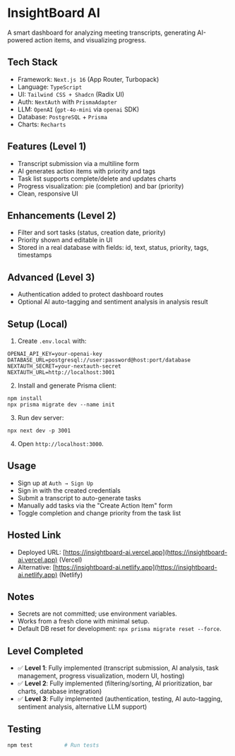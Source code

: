# InsightBoard AI

A smart dashboard for analyzing meeting transcripts, generating AI-powered action items, and visualizing progress.

## Tech Stack
- Framework: `Next.js 16` (App Router, Turbopack)
- Language: `TypeScript`
- UI: `Tailwind CSS + Shadcn` (Radix UI)
- Auth: `NextAuth` with `PrismaAdapter`
- LLM: `OpenAI` (`gpt-4o-mini` via `openai` SDK)
- Database: `PostgreSQL` + `Prisma`
- Charts: `Recharts`

## Features (Level 1)
- Transcript submission via a multiline form
- AI generates action items with priority and tags
- Task list supports complete/delete and updates charts
- Progress visualization: pie (completion) and bar (priority)
- Clean, responsive UI

## Enhancements (Level 2)
- Filter and sort tasks (status, creation date, priority)
- Priority shown and editable in UI
- Stored in a real database with fields: id, text, status, priority, tags, timestamps

## Advanced (Level 3)
- Authentication added to protect dashboard routes
- Optional AI auto-tagging and sentiment analysis in analysis result

## Setup (Local)
1. Create `.env.local` with:
```
OPENAI_API_KEY=your-openai-key
DATABASE_URL=postgresql://user:password@host:port/database
NEXTAUTH_SECRET=your-nextauth-secret
NEXTAUTH_URL=http://localhost:3001
```
2. Install and generate Prisma client:
```
npm install
npx prisma migrate dev --name init
```
3. Run dev server:
```
npx next dev -p 3001
```
4. Open `http://localhost:3000`.

## Usage
- Sign up at `Auth → Sign Up`
- Sign in with the created credentials
- Submit a transcript to auto-generate tasks
- Manually add tasks via the "Create Action Item" form
- Toggle completion and change priority from the task list

## Hosted Link
- Deployed URL: [https://insightboard-ai.vercel.app](https://insightboard-ai.vercel.app) (Vercel)
- Alternative: [https://insightboard-ai.netlify.app](https://insightboard-ai.netlify.app) (Netlify)

## Notes
- Secrets are not committed; use environment variables.
- Works from a fresh clone with minimal setup.
- Default DB reset for development: `npx prisma migrate reset --force`.

## Level Completed
- ✅ **Level 1**: Fully implemented (transcript submission, AI analysis, task management, progress visualization, modern UI, hosting)
- ✅ **Level 2**: Fully implemented (filtering/sorting, AI prioritization, bar charts, database integration)
- ✅ **Level 3**: Fully implemented (authentication, testing, AI auto-tagging, sentiment analysis, alternative LLM support)

## Testing
```bash
npm test          # Run tests
